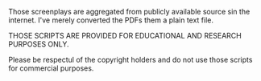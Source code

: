 Those screenplays are aggregated from publicly available source sin the internet. I've merely converted the PDFs them a plain text file.

THOSE SCRIPTS ARE PROVIDED FOR EDUCATIONAL AND RESEARCH PURPOSES ONLY.

Please be respectul of the copyright holders and do not use those scripts for commercial purposes.

